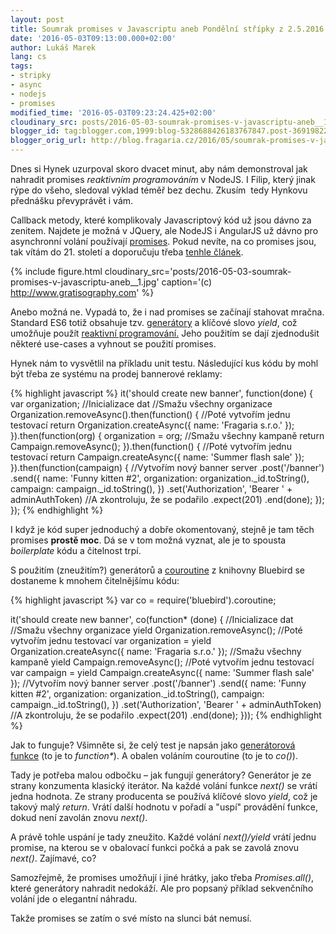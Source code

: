 ```yaml
---
layout: post
title: Soumrak promises v Javascriptu aneb Pondělní střípky z 2.5.2016
date: '2016-05-03T09:13:00.000+02:00'
author: Lukáš Marek
lang: cs
tags:
- stripky
- async
- nodejs
- promises
modified_time: '2016-05-03T09:23:24.425+02:00'
cloudinary_src: posts/2016-05-03-soumrak-promises-v-javascriptu-aneb__1.jpg
blogger_id: tag:blogger.com,1999:blog-5328688426183767847.post-3691982208680064191
blogger_orig_url: http://blog.fragaria.cz/2016/05/soumrak-promises-v-javascriptu-aneb.html
---
```


Dnes si Hynek uzurpoval skoro dvacet minut, aby nám demonstroval jak
nahradit promises *reaktivním programováním* v NodeJS.
I Filip, který jinak rýpe do všeho, sledoval
výklad téměř bez dechu. Zkusím  tedy Hynkovu přednášku převyprávět i
vám.

Callback metody, které komplikovaly Javascriptový kód už jsou dávno za
zenitem. Najdete je možná v JQuery, ale NodeJS i AngularJS už dávno pro
asynchronní volání používají
[promises](https://en.wikipedia.org/wiki/Futures_and_promises). Pokud
nevíte, na co promises jsou, tak vítám do 21. století a doporučuju třeba
[tenhle
článek](http://www.html5rocks.com/en/tutorials/es6/promises/).

{% include figure.html cloudinary_src='posts/2016-05-03-soumrak-promises-v-javascriptu-aneb__1.jpg' caption='(c) http://www.gratisography.com' %}

Anebo možná ne. Vypadá to, že i nad promises se začínají stahovat
mračna. Standard ES6 totiž obsahuje tzv.
[generátory](https://developer.mozilla.org/cs/docs/Web/JavaScript/Guide/Iterators_and_Generators)
a klíčové slovo *yield*, což umožňuje použít [reaktivní
programování.](https://en.wikipedia.org/wiki/Reactive_programming)
Jeho použitím se dají zjednodušit některé use-cases a vyhnout se použití
promises.

Hynek nám to vysvětlil na příkladu unit testu. Následující kus kódu by
mohl být třeba ze systému na prodej bannerové reklamy:

{% highlight javascript %}
it('should create new banner', function(done) {
    var organization;
    //Inicializace dat
    //Smažu všechny organizace
    Organization.removeAsync().then(function() {
        //Poté vytvořím jednu testovací
        return Organization.createAsync({
            name: 'Fragaria s.r.o.'
        });
    }).then(function(org) {
        organization = org;
        //Smažu všechny kampaně
        return Campaign.removeAsync();
    }).then(function() {
        //Poté vytvořím jednu testovací
        return Campaign.createAsync({
            name: 'Summer flash sale'
        });
    }).then(function(campaign) {
        //Vytvořím nový banner
        server
            .post('/banner')
            .send({
                name: 'Funny kitten #2',
                organization: organization._id.toString(),
                campaign: campaign._id.toString(),
            })
            .set('Authorization', 'Bearer ' + adminAuthToken)
            //A zkontroluju, že se podařilo
            .expect(201)
            .end(done);
    });
});
{% endhighlight %}

I když je kód super jednoduchý a dobře okomentovaný, stejně je tam těch
promises **prostě moc**. Dá se v tom možná vyznat, ale je to spousta
*boilerplate* kódu a čitelnost trpí.

S použitím (zneužitím?) generátorů a
[couroutine](http://bluebirdjs.com/docs/api/promise.coroutine.html) z
knihovny Bluebird se dostaneme k mnohem čitelnějšímu kódu:

{% highlight javascript %}
var co = require('bluebird').coroutine;

it('should create new banner', co(function* (done) {
    //Inicializace dat
    //Smažu všechny organizace
    yield Organization.removeAsync();
    //Poté vytvořím jednu testovací
    var organization = yield Organization.createAsync({
        name: 'Fragaria s.r.o.'
    });
    //Smažu všechny kampaně
    yield Campaign.removeAsync();
    //Poté vytvořím jednu testovací
    var campaign = yield Campaign.createAsync({
        name: 'Summer flash sale'
    });
    //Vytvořím nový banner
    server
        .post('/banner')
        .send({
            name: 'Funny kitten #2',
            organization: organization._id.toString(),
            campaign: campaign._id.toString(),
        })
        .set('Authorization', 'Bearer ' + adminAuthToken)
        //A zkontroluju, že se podařilo
        .expect(201)
        .end(done);
}));
{% endhighlight %}

Jak to funguje? Všimněte si, že celý test je napsán jako [generátorová
funkce](https://developer.mozilla.org/cs/docs/Web/JavaScript/Reference/Statements/function*)
(to je to *function\**). A obalen voláním couroutine (to je to
*co()*).

Tady je potřeba malou odbočku – jak fungují generátory? Generátor je ze
strany konzumenta klasický iterátor. Na každé volání funkce *next()* se
vrátí jedna hodnota. Ze strany producenta se používá klíčové slovo
*yield*, což je takový malý *return*. Vrátí další hodnotu v pořadí a
"uspí" provádění funkce, dokud není zavolán znovu *next()*.

A právě tohle uspání je tady zneužito. Každé volání *next()/yield* vrátí
jednu promise, na kterou se v obalovací funkci počká a pak se zavolá
znovu *next()*. Zajímavé, co?

Samozřejmě, že promises umožňují i jiné hrátky, jako třeba
*Promises.all()*, které generátory nahradit nedokáží. Ale pro popsaný
příklad sekvenčního volání jde o elegantní náhradu.

Takže promises se zatím o své místo na slunci bát nemusí.
